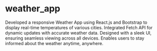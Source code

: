 # weather_app
Developed a responsive Weather App using React.js and Bootstrap to display real-time temperatures of various cities. Integrated Fetch API for dynamic updates with accurate weather data. Designed with a sleek UI, ensuring seamless viewing across all devices. Enables users to stay informed about the weather anytime, anywhere.
